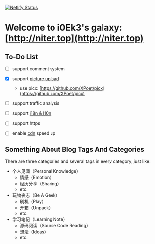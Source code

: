 [![Netlify Status](https://api.netlify.com/api/v1/badges/5e008c07-4099-4afe-a9a7-a36cea1bed4a/deploy-status)](https://app.netlify.com/sites/stupefied-kalam-52d501/deploys)
# Welcome to i0Ek3's galaxy: [http://niter.top](http://niter.top)

## To-Do List

- [ ] support comment system
- [x] support [picture upload](https://github.com/Molunerfinn/PicGo)
    - use picx: [https://github.com/XPoet/picx](https://github.com/XPoet/picx)
- [ ] support traffic analysis
- [ ] support [i18n & l10n](https://www.bmpi.dev/dev/i18n-l10n/)
- [ ] support https
- [ ] enable [cdn](https://www.jsdelivr.com/) speed up



## Something About Blog Tags And Categories

There are three categories and several tags in every category, just like:

- 个人见闻（Personal Knowledge）
    - 情感（Emotion）
    - 经历分享（Sharing）
    - etc.
- 玩物丧志（Be A Geek）
    - 刷机（Play）
    - 开箱（Unpack）
    - etc.
- 学习笔记（Learning Note）
    - 源码阅读（Source Code Reading）
    - 想法（Ideas）
    - etc.

